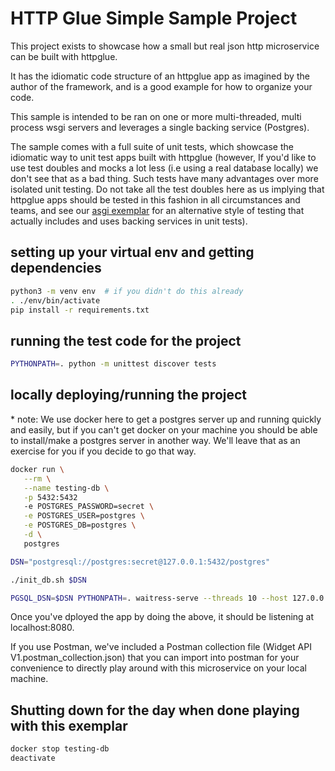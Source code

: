 # HTTP Glue Simple Sample Project

This project exists to showcase how a small but real json http microservice can be built with httpglue.

It has the idiomatic code structure of an httpglue app as imagined by the author of the framework, and is a good example for how to organize your code.

This sample is intended to be ran on one or more multi-threaded, multi process wsgi servers and leverages a single backing service (Postgres).

The sample comes with a full suite of unit tests, which showcase the idiomatic way to unit test apps built with httpglue (however, If you'd like to use test doubles and mocks a lot less (i.e using a real database locally) we don't see that as a bad thing. Such tests have many advantages over more isolated unit testing. Do not take all the test doubles here as us implying that httpglue apps should be tested in this fashion in all circumstances and teams, and see our [asgi exemplar]() for an alternative style of testing that actually includes and uses backing services in unit tests).

## setting up your virtual env and getting dependencies
```bash
python3 -m venv env  # if you didn't do this already
. ./env/bin/activate
pip install -r requirements.txt
```
## running the test code for the project
```bash
PYTHONPATH=. python -m unittest discover tests
```
## locally deploying/running the project

\* note: We use docker here to get a postgres server up and running quickly and easily, but if you can't get docker on your machine you should be able to install/make a postgres server in another way. We'll leave that as an exercise for you if you decide to go that way.

```bash
docker run \
   --rm \
   --name testing-db \
   -p 5432:5432
   -e POSTGRES_PASSWORD=secret \
   -e POSTGRES_USER=postgres \
   -e POSTGRES_DB=postgres \
   -d \
   postgres

DSN="postgresql://postgres:secret@127.0.0.1:5432/postgres"

./init_db.sh $DSN

PGSQL_DSN=$DSN PYTHONPATH=. waitress-serve --threads 10 --host 127.0.0.1 --call app:make_app
```

Once you've dployed the app by doing the above, it should be listening at localhost:8080.

If you use Postman, we've included a Postman collection file (Widget API V1.postman_collection.json) that you can import into postman for your convenience to directly play around with this microservice on your local machine.

## Shutting down for the day when done playing with this exemplar

```bash
docker stop testing-db
deactivate
```